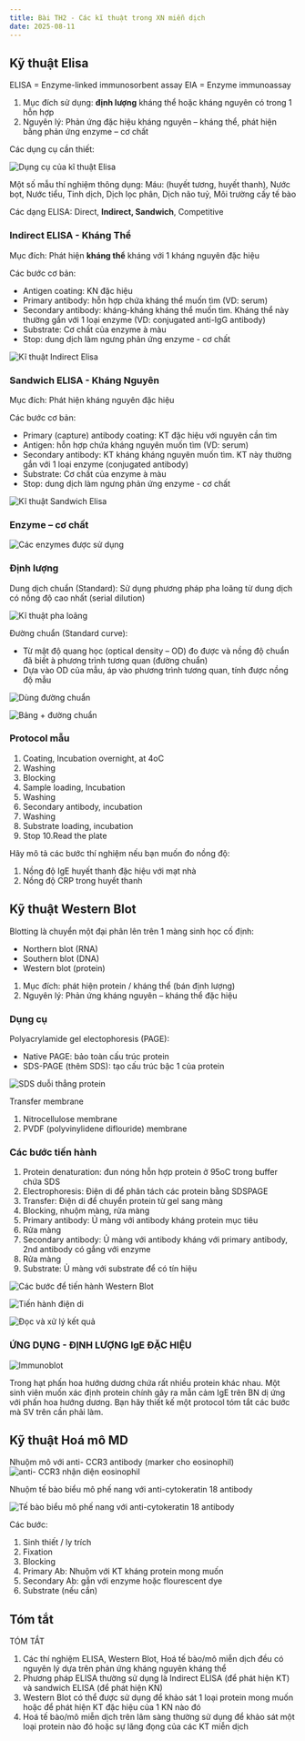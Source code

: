 ```yaml
---
title: Bài TH2 - Các kĩ thuật trong XN miễn dịch
date: 2025-08-11
---
```

## Kỹ thuật Elisa

ELISA = Enzyme-linked immunosorbent assay
EIA = Enzyme immunoassay

1. Mục đích sử dụng: **định lượng** kháng thể hoặc kháng nguyên có trong 1 hỗn hợp
2. Nguyên lý: Phản ứng đặc hiệu kháng nguyên – kháng thể, phát hiện bằng phản ứng enzyme – cơ chất

Các dụng cụ cần thiết:

![Dụng cụ của kĩ thuật Elisa](/y2/mddc/th-2-dcu-elisa.png)

Một số mẫu thí nghiệm thông dụng: Máu: (huyết tương, huyết thanh), Nước bọt, Nước tiểu, Tinh dịch, Dịch lọc phân, Dịch não tuỷ, Môi trường cấy tế bào

Các dạng ELISA: Direct, **Indirect, Sandwich**, Competitive

### Indirect ELISA - Kháng Thể

Mục đích: Phát hiện **kháng thể** kháng với 1 kháng nguyên đặc hiệu

Các bước cơ bản:

- Antigen coating: KN đặc hiệu
- Primary antibody: hỗn hợp chứa kháng thể muốn tìm (VD: serum)
- Secondary antibody: kháng-kháng kháng thể muốn tìm. Kháng thể này
thường gắn với 1 loại enzyme (VD: conjugated anti-IgG antibody)
- Substrate: Cơ chất của enzyme à màu
- Stop: dung dịch làm ngưng phản ứng enzyme - cơ chất

![Kĩ thuật Indirect Elisa](/y2/mddc/th-2-indirect-elisa.png)

### Sandwich ELISA - Kháng Nguyên

Mục đích: Phát hiện kháng nguyên đặc hiệu

Các bước cơ bản:

- Primary (capture) antibody coating: KT đặc hiệu với nguyên cần tìm
- Antigen: hỗn hợp chứa kháng nguyên muốn tìm (VD: serum)
- Secondary antibody: KT kháng kháng nguyên muốn tìm. KT này thường
gắn với 1 loại enzyme (conjugated antibody)
- Substrate: Cơ chất của enzyme à màu
- Stop: dung dịch làm ngưng phản ứng enzyme - cơ chất

![Kĩ thuật Sandwich Elisa](/y2/mddc/th-2-sandwich-elisa.png)

### Enzyme – cơ chất

![Các enzymes được sử dụng](/y2/mddc/th-2-enz-elisa.png)

### Định lượng

Dung dịch chuẩn (Standard): Sử dụng phương pháp pha loãng từ dung dịch có nồng độ cao nhất (serial dilution)

![Kĩ thuật pha loãng](/y2/mddc/th-2-pha-loang-elisa.png)

Đường chuẩn (Standard curve):

- Từ mật độ quang học (optical density – OD) đo được và nồng độ chuẩn đã biết à phương trình tương quan  (đường chuẩn)
- Dựa vào OD của mẫu,  áp vào phương trình tương quan, tính được nồng độ mẫu

![Dùng đường chuẩn](/y2/mddc/th-2-duong-chuan-elisa.png)

![Bảng + đường chuẩn](/y2/mddc/th-2-bang-duong-chuan-elisa.png)

### Protocol mẫu

1. Coating, Incubation overnight, at 4oC
2. Washing
3. Blocking
4. Sample loading, Incubation
5. Washing
6. Secondary antibody, incubation
7. Washing
8. Substrate loading, incubation
9. Stop
10.Read the plate

Hãy mô tả các bước thí nghiệm nếu bạn muốn đo nồng độ:

1. Nồng độ IgE huyết thanh đặc hiệu với mạt nhà
2. Nồng độ CRP trong huyết thanh

## Kỹ thuật Western Blot

Blotting là chuyển một đại phân lên trên 1 màng sinh học cố định:

- Northern blot (RNA)
- Southern blot (DNA)
- Western blot (protein)

1. Mục đích: phát hiện protein / kháng thể (bán định lượng)
2. Nguyên lý: Phản ứng kháng nguyên – kháng thể đặc hiệu

### Dụng cụ

Polyacrylamide gel electophoresis (PAGE):

- Native PAGE: bảo toàn cấu trúc protein
- SDS-PAGE (thêm SDS): tạo cấu trúc bậc 1 của protein

![SDS duỗi thẳng protein](/y2/mddc/th-2-sds.png)

Transfer membrane

1. Nitrocellulose membrane
2. PVDF (polyvinylidene diflouride) membrane

### Các bước tiến hành

1. Protein denaturation: đun nóng hỗn hợp protein ở 95oC trong
buffer chứa SDS
2. Electrophoresis: Điện di để phân tách các protein bằng SDSPAGE
3. Transfer: Điện di để chuyển protein từ gel sang màng
4. Blocking, nhuộm màng, rửa màng
5. Primary antibody: Ủ màng với antibody kháng protein mục tiêu
6. Rửa màng
7. Secondary antibody: Ủ màng với antibody kháng với primary
antibody, 2nd antibody có gắng với enzyme
8. Rửa màng
9. Substrate: Ủ màng với substrate để có tín hiệu

![Các bước để tiến hành Western Blot](/y2/mddc/th-2-buoc-w-blot.png)

![Tiến hành điện di](/y2/mddc/th-2-buoc-diendi.png)

![Đọc và xử lý kết quả](/y2/mddc/th-2-buoc-ketqua.png)

### ỨNG DỤNG - ĐỊNH LƯỢNG IgE ĐẶC HIỆU

![Immunoblot](/y2/mddc/th-2-immunoblot.png)

Trong hạt phấn hoa hướng dương chứa rất nhiều protein khác nhau. Một sinh viên muốn xác định protein chính gây ra mẫn cảm IgE trên BN dị ứng với phấn hoa hướng dương.
Bạn hãy thiết kế một protocol tóm tắt các bước mà SV trên cần phải làm.

## Kỹ thuật Hoá mô MD

Nhuộm mô với anti- CCR3 antibody (marker cho eosinophil)
![anti- CCR3 nhận diện eosinophil](/y2/mddc/th-2-ccr3.png)

Nhuộm tế bào biểu mô phế nang với anti-cytokeratin 18  antibody

![Tế bào biểu mô phế nang với anti-cytokeratin 18  antibody](/y2/mddc/th-2-anti-cytokeratin-18.png)

Các bước:

1. Sinh thiết / ly trích
2. Fixation
3. Blocking
4. Primary Ab: Nhuộm với KT kháng protein mong muốn
5. Secondary Ab: gắn với enzyme hoặc flourescent dye
6. Substrate (nếu cần)

## Tóm tắt

TÓM TẮT

1. Các thí nghiệm ELISA, Western Blot, Hoá tế bào/mô miễn dịch đều có nguyên lý dựa trên phản ứng kháng nguyên kháng thể
2. Phương pháp ELISA thường sử dụng là Indirect ELISA (để phát hiện KT) và sandwich ELISA (để phát hiện KN)
3. Western Blot có thể được sử dụng để khảo sát 1 loại protein mong muốn hoặc để phát hiện KT đặc hiệu của 1 KN nào đó
4. Hoá tế bào/mô miễn dịch trên lâm sàng thường sử dụng để khảo sát một loại protein nào đó hoặc sự lăng đọng của các KT miễn dịch
